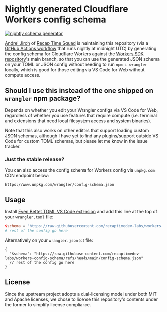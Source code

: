 # Nightly generated Cloudflare Workers config schema

[![nightly schema generator](https://github.com/recaptimedev-labs/workers-config-schema/actions/workflows/config-schema-generator.yml/badge.svg)](https://github.com/recaptimedev-labs/workers-config-schema/actions/workflows/config-schema-generator.yml)

[Andrei Jiroh](https://github.com/ajhalili2006) of [Recap Time Squad](https://recaptime.dev) is maintaining this repository
(via a [GitHub Actions workflow][workflow] that runs nightly at midnight UTC) by generating the config schema for Cloudflare Workers
against the [Workers SDK repository][repo]'s main branch, so that you can use the generated JSON schema on your TOML or JSON config
without needing to run `npm i wrangler` locally, which is good for those editing via VS Code for Web without compute access.

## Should I use this instead of the one shipped on `wrangler` npm package?

Depends on whether you edit your Wrangler configs via VS Code for Web, regardless of whether you use features that
require compute (i.e. terminal and extensions that need local filesystem access and system binaries).

Note that this also works on other editors that support loading custom JSON schemas, although I have yet to find any
plugins/support outside VS Code for custom TOML schemas, but please let me know in the issue tracker.

### Just the stable release?

You can also access the config schema for Workers config via `unpkg.com` CDN endpoint below:

```
https://www.unpkg.com/wrangler/config-schema.json
```

## Usage

Install [Even Bettet TOML VS Code extension][ext] and add this line at the top of your `wrangler.toml` file:

```toml
$schema = "https://raw.githubusercontent.com/recaptimedev-labs/workers-config-schema/refs/heads/main/config-schema.json"
# rest of the config go here
```

Alternatively on your `wrangler.json(c)` file:

```jsonc
{
  "$schema": "https://raw.githubusercontent.com/recaptimedev-labs/workers-config-schema/refs/heads/main/config-schema.json"
  // rest of the config go here
}
```

## License

Since the upstream project adopts a dual-licensing model under both MIT and Apache licenses, we chose to license
this repository's contents under the former to simplify license compliance.

[repo]: https://github.com/cloudflare/workers-sdk
[ext]: https://marketplace.visualstudio.com/items?itemName=tamasfe.even-better-toml#completion-and-validation-with-json-schema
[workflow]: .github/workflows/config-schema-generator.yml
